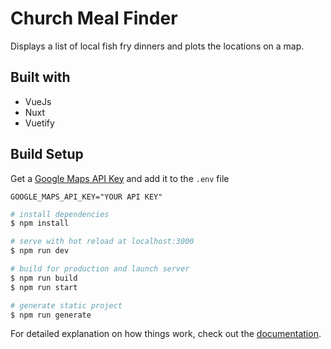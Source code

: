 # Church Meal Finder

Displays a list of local fish fry dinners and plots the locations on a map.

## Built with

- VueJs
- Nuxt
- Vuetify

## Build Setup

Get a [Google Maps API Key](https://developers.google.com/maps/documentation/javascript/get-api-key) and add it to the `.env` file

```
GOOGLE_MAPS_API_KEY="YOUR API KEY"
```

```bash
# install dependencies
$ npm install

# serve with hot reload at localhost:3000
$ npm run dev

# build for production and launch server
$ npm run build
$ npm run start

# generate static project
$ npm run generate
```

For detailed explanation on how things work, check out the [documentation](https://nuxtjs.org).
